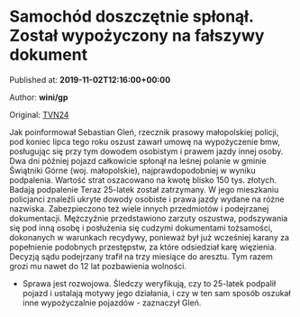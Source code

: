 
# Samochód doszczętnie spłonął. Został wypożyczony na fałszywy dokument

Published at: **2019-11-02T12:16:00+00:00**

Author: **wini/gp**

Original: [TVN24](https://www.tvn24.pl/krakow,50/poslugujac-sie-cudzymi-dokumentami-pozyczyl-bmw-auto-splonelo,982352.html)

Jak poinformował Sebastian Gleń, rzecznik prasowy małopolskiej policji, pod koniec lipca tego roku oszust zawarł umowę na wypożyczenie bmw, posługując się przy tym dowodem osobistym i prawem jazdy innej osoby. Dwa dni później pojazd całkowicie spłonął na leśnej polanie w gminie Świątniki Górne (woj. małopolskie), najprawdopodobniej w wyniku podpalenia. Wartość strat oszacowano na kwotę blisko 150 tys. złotych.
Badają podpalenie
Teraz 25-latek został zatrzymany. W jego mieszkaniu policjanci znaleźli ukryte dowody osobiste i prawa jazdy wydane na różne nazwiska. Zabezpieczono też wiele innych przedmiotów i podejrzanej dokumentacji.
Mężczyźnie przedstawiono zarzuty oszustwa, podszywania się pod inną osobę i posłużenia się cudzymi dokumentami tożsamości, dokonanych w warunkach recydywy, ponieważ był już wcześniej karany za popełnienie podobnych przestępstw, za które odsiedział karę więzienia.
Decyzją sądu podejrzany trafił na trzy miesiące do aresztu. Tym razem grozi mu nawet do 12 lat pozbawienia wolności.
- Sprawa jest rozwojowa. Śledczy weryfikują, czy to 25-latek podpalił pojazd i ustalają motywy jego działania, i czy w ten sam sposób oszukał inne wypożyczalnie pojazdów - zaznaczył Gleń.
